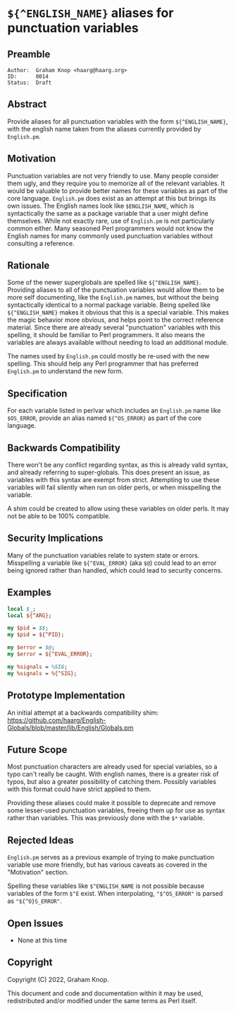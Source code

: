 # `${^ENGLISH_NAME}` aliases for punctuation variables

## Preamble

    Author:  Graham Knop <haarg@haarg.org>
    ID:      0014
    Status:  Draft

## Abstract

Provide aliases for all punctuation variables with the form
`${^ENGLISH_NAME}`, with the english name taken from the aliases currently
provided by `English.pm`.

## Motivation

Punctuation variables are not very friendly to use. Many people consider them
ugly, and they require you to memorize all of the relevant variables. It would
be valuable to provide better names for these variables as part of the core
language. `English.pm` does exist as an attempt at this but brings its own
issues. The English names look like `$ENGLISH_NAME`, which is syntactically
the same as a package variable that a user might define themselves. While not
exactly rare, use of `English.pm` is not particularly common either. Many
seasoned Perl programmers would not know the English names for many commonly
used punctuation variables without consulting a reference.

## Rationale

Some of the newer superglobals are spelled like `${^ENGLISH_NAME}`. Providing
aliases to all of the punctuation variables would allow them to be more self
documenting, like the `English.pm` names, but without the being syntactically
identical to a normal package variable. Being spelled like `${^ENGLISH_NAME}`
makes it obvious that this is a special variable. This makes the magic
behavior more obvious, and helps point to the correct reference material.
Since there are already several "punctuation" variables with this spelling, it
should be familiar to Perl programmers. It also means the variables are always
available without needing to load an additional module.

The names used by `English.pm` could mostly be re-used with the new spelling.
This should help any Perl programmer that has preferred `English.pm` to
understand the new form.

## Specification

For each variable listed in perlvar which includes an `English.pm` name like
`$OS_ERROR`, provide an alias named `${^OS_ERROR}` as part of the core
language.

## Backwards Compatibility

There won't be any conflict regarding syntax, as this is already valid syntax,
and already referring to super-globals. This does present an issue, as
variables with this syntax are exempt from strict. Attempting to use these
variables will fail silently when run on older perls, or when misspelling the
variable.

A shim could be created to allow using these variables on older perls. It may
not be able to be 100% compatible.

## Security Implications

Many of the punctuation variables relate to system state or errors.
Misspelling a variable like `${^EVAL_ERROR}` (aka `$@`) could lead to an error
being ignored rather than handled, which could lead to security concerns.

## Examples

```perl
local $_;
local ${^ARG};

my $pid = $$;
my $pid = ${^PID};

my $error = $@;
my $error = ${^EVAL_ERROR};

my %signals = %SIG;
my %signals = %{^SIG};
```

## Prototype Implementation

An initial attempt at a backwards compatibility shim:
https://github.com/haarg/English-Globals/blob/master/lib/English/Globals.pm

## Future Scope

Most punctuation characters are already used for special variables, so a typo
can't really be caught. With english names, there is a greater risk of typos,
but also a greater possibility of catching them. Possibly variables with this
format could have strict applied to them.

Providing these aliases could make it possible to deprecate and remove some
lesser-used punctuation variables, freeing them up for use as syntax rather
than variables. This was previously done with the `$*` variable.

## Rejected Ideas

`English.pm` serves as a previous example of trying to make punctuation
variable use more friendly, but has various caveats as covered in the
"Motivation" section.

Spelling these variables like `$^ENGLISH_NAME` is not possible because
variables of the form `$^E` exist. When interpolating, `"$^OS_ERROR"` is
parsed as `"${^O}S_ERROR"`.

## Open Issues

  - None at this time

## Copyright

Copyright (C) 2022, Graham Knop.

This document and code and documentation within it may be used, redistributed and/or modified under the same terms as Perl itself.
